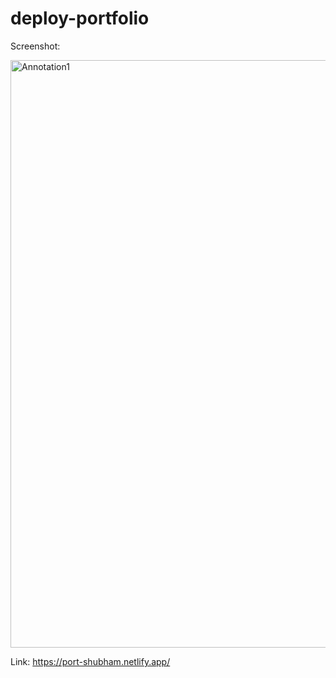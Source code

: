 # deploy-portfolio

Screenshot:

<img width="940" alt="Annotation1" src="https://user-images.githubusercontent.com/60129101/88066437-672b3900-cb8b-11ea-8ff3-a094a7adc4f4.png">

Link:  https://port-shubham.netlify.app/
